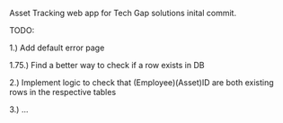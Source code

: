 Asset Tracking web app for Tech Gap solutions inital commit.

TODO:

1.) Add default error page

1.75.) Find a better way to check if a row exists in DB

2.) Implement logic to check that (Employee)(Asset)ID are both existing rows in the respective tables

3.) ...
